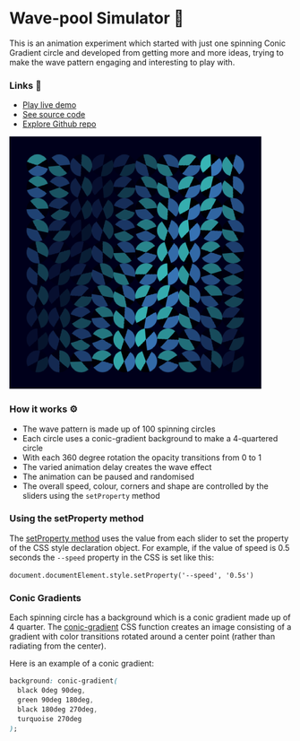 # Wave-pool Simulator 🌊

This is an animation experiment which started with just one spinning Conic Gradient circle and developed from getting more and more ideas, trying to make the wave pattern engaging and interesting to play with.

### Links 🔗

+ [Play live demo](https://js-wave-pool-simulator.rolandjlevy.repl.co)
+ [See source code](https://replit.com/@RolandJLevy/js-wave-pool-simulator)
+ [Explore Github repo](https://github.com/rolandjlevy/js-wave-pool-simulator)

![Wave](./images/wave.png)

### How it works ⚙️
- The wave pattern is made up of 100 spinning circles
- Each circle uses a conic-gradient background to make a 4-quartered circle
- With each 360 degree rotation the opacity transitions from 0 to 1
- The varied animation delay creates the wave effect
- The animation can be paused and randomised
- The overall speed, colour, corners and shape are controlled by the sliders using the `setProperty` method 

### Using the setProperty method 
The [setProperty method](https://developer.mozilla.org/en-US/docs/Web/API/CSSStyleDeclaration/setProperty) uses the value from each slider to set the property of the CSS style declaration object. For example, if the value of speed is 0.5 seconds the `--speed` property in the CSS is set like this:

`document.documentElement.style.setProperty('--speed', '0.5s')`

### Conic Gradients
Each spinning circle has a background which is a conic gradient made up of 4 quarter. The [conic-gradient](https://developer.mozilla.org/en-US/docs/Web/CSS/conic-gradient()) CSS function creates an image consisting of a gradient with color transitions rotated around a center point (rather than radiating from the center).

Here is an example of a conic gradient:
```css
background: conic-gradient( 
  black 0deg 90deg, 
  green 90deg 180deg, 
  black 180deg 270deg,
  turquoise 270deg
);
```